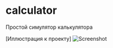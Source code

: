 # calculator
Простой симулятор калькулятора

[Иллюстрация к проекту] <img scr="https://github.com/pavlukha/calculator/blob/master/calcProjectScrShot.png" alt="Screenshot"/>
